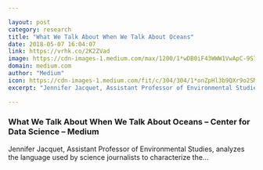 ```yaml
---

layout: post
category: research
title: "What We Talk About When We Talk About Oceans"
date: 2018-05-07 16:04:07
link: https://vrhk.co/2K2ZVad
image: https://cdn-images-1.medium.com/max/1200/1*wDB0iF43WWW1VwApC-9S7g.jpeg
domain: medium.com
author: "Medium"
icon: https://cdn-images-1.medium.com/fit/c/304/304/1*onZpHl3b9QXr9o2SM6jgIw.jpeg
excerpt: "Jennifer Jacquet, Assistant Professor of Environmental Studies, analyzes the language used by science journalists to characterize the…"

---
```


### What We Talk About When We Talk About Oceans – Center for Data Science – Medium

Jennifer Jacquet, Assistant Professor of Environmental Studies, analyzes the language used by science journalists to characterize the…